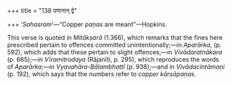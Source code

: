 +++
title = "138 पणानान् द्वे"

+++
‘*Sahasram*’—“Copper *paṇas* are meant”—Hopkins.

This verse is quoted in *Mitākṣarā* (1.366), which remarks that the
fines here prescribed pertain to offences committed unintentionally;—in
*Aparārka*, (p. 592), which adds that these pertain to slight
offences;—in *Vivādaratnākara* (p. 665);—in *Vīramitrodaya* (Rājanīti,
p. 295), which reproduces the words of *Aparārka*;—in
*Vyavahāra-Bālambhaṭṭī* (p. 938);—and in *Vivādacintāmaṇi* (p. 192),
which says that the numbers refer to *copper kārṣāpaṇas*.


